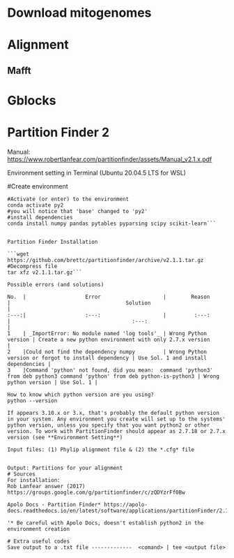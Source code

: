 # Download mitogenomes
# Alignment
## Mafft

# Gblocks
# Partition Finder 2
Manual: https://www.robertlanfear.com/partitionfinder/assets/Manual_v2.1.x.pdf

Environment setting in Terminal (Ubuntu 20.04.5 LTS for WSL)

#Create environment

```conda create --name py2 python=2 
#Activate (or enter) to the environment
conda activate py2 
#you will notice that 'base' changed to 'py2'
#install dependencies
conda install numpy pandas pytables pyparsing scipy scikit-learn```


Partition Finder Installation

```wget https://github.com/brettc/partitionfinder/archive/v2.1.1.tar.gz
#Decompress file
tar xfz v2.1.1.tar.gz```

Possible errors (and solutions)

No.  |                   Error                    |        Reason        |                                     Solution                        |
:---:|                   :---:                    |         :---:        |                                       :---:                         |
1    | _ImportError: No module named 'log tools'_ | Wrong Python version | Create a new python environment with only 2.7.x version             |
2    |Could not find the dependency numpy         | Wrong Python version or forgot to install dependency | Use Sol. 1 and install dependencies |
3    |Command 'python' not found, did you mean:  command 'python3' from deb python3 command 'python' from deb python-is-python3 | Wrong python version | Use Sol. 1 |

How to know which python version are you using?
python --version

If appears 3.10.x or 3.x, that's probably the default python version in your system. Any environment you create will set up to the systems' python version, unless you specify that you want python2 or other version. To work with PartitionFinder should appear as 2.7.18 or 2.7.x version (see **Environment Setting**)

Input files: (1) Phylip alignment file & (2) the *.cfg* file


Output: Partitions for your alignment
# Sources 
For installation: 
Rob Lanfear answer (2017) https://groups.google.com/g/partitionfinder/c/zQDYzrFf0Bw

Apolo Docs - Partition Finder* https://apolo-docs.readthedocs.io/en/latest/software/applications/partitionFinder/2.1.1/

'* Be careful with Apolo Docs, doesn't establish python2 in the environment creation

# Extra useful codes
Save output to a .txt file -------------  <comand> | tee <output file>
